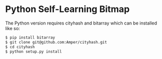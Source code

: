 # Python Self-Learning Bitmap

The Python version requires cityhash and bitarray which can be installed like so:
```bash
$ pip install bitarray
$ git clone git@github.com:Amper/cityhash.git
$ cd cityhash
$ python setup.py install
```

